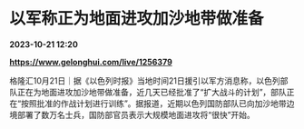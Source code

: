 # 以军称正为地面进攻加沙地带做准备

**2023-10-21 12:20**

**https://www.gelonghui.com/live/1256379**

格隆汇10月21日｜据《以色列时报》当地时间21日援引以军方消息称，以色列部队正在为地面进攻加沙地带做准备，近几天已经批准了“扩大战斗的计划”，部队正在“按照批准的作战计划进行训练”。据报道，近期以色列国防部队已向加沙地带边境部署了数万名士兵，国防部官员表示大规模地面进攻将“很快”开始。